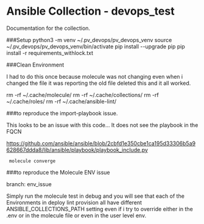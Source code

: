 # Ansible Collection - devops_test

Documentation for the collection.


###Setup
python3 -m venv ~/.pv_devops/pv_devops_venv
source ~/.pv_devops/pv_devops_venv/bin/activate
pip install --upgrade pip
pip install -r requirements_withlock.txt


###Clean Environment

I had to do this once because molecule was not changing even when i changed the file it was reporting the old file deleted this and it all worked. 

rm -rf ~/.cache/molecule/
rm -rf ~/.cache/collections/
rm -rf ~/.cache/roles/
rm -rf ~/.cache/ansible-lint/

###to reproduce the import-playbook issue. 

This looks to be an issue with this code... It does not see the playbook in the FQCN

https://github.com/ansible/ansible/blob/2cbfd1e350cbe1ca195d33306b5a9628667ddda8/lib/ansible/playbook/playbook_include.py

```
 molecule converge
```

###to reproduce the Molecule ENV issue 

branch: env_issue 

Simply run the molecule test in debug and you will see that each of the Environments in deploy lint provision all have different ANSIBLE_COLLECTIONS_PATH setting even if i try to override either in the .env or in the molecule file or even in the user level env.


###